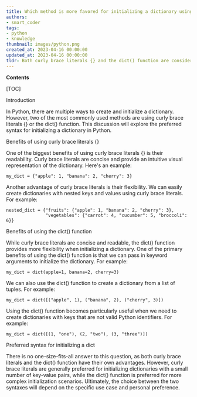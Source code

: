 ```yaml
---
title: Which method is more favored for initializing a dictionary using curly braces {} or the dict() function?
authors:
- smart_coder
tags:
- python
- knowledge
thumbnail: images/python.png
created_at: 2023-04-16 00:00:00
updated_at: 2023-04-16 00:00:00
tldr: Both curly brace literals {} and the dict() function are considered acceptable syntax for initializing a dict in Python.
---
```


**Contents**

[TOC]

Introduction

In Python, there are multiple ways to create and initialize a dictionary. However, two of the most commonly used methods are using curly brace literals {} or the dict() function. This discussion will explore the preferred syntax for initializing a dictionary in Python.

Benefits of using curly brace literals {}

One of the biggest benefits of using curly brace literals {} is their readability. Curly brace literals are concise and provide an intuitive visual representation of the dictionary. Here's an example:

```
my_dict = {"apple": 1, "banana": 2, "cherry": 3}
```

Another advantage of curly brace literals is their flexibility. We can easily create dictionaries with nested keys and values using curly brace literals. For example:

```
nested_dict = {"fruits": {"apple": 1, "banana": 2, "cherry": 3},
               "vegetables": {"carrot": 4, "cucumber": 5, "broccoli": 6}}
```

Benefits of using the dict() function

While curly brace literals are concise and readable, the dict() function provides more flexibility when initializing a dictionary. One of the primary benefits of using the dict() function is that we can pass in keyword arguments to initialize the dictionary. For example:

```
my_dict = dict(apple=1, banana=2, cherry=3)
```

We can also use the dict() function to create a dictionary from a list of tuples. For example:

```
my_dict = dict([("apple", 1), ("banana", 2), ("cherry", 3)])
```

Using the dict() function becomes particularly useful when we need to create dictionaries with keys that are not valid Python identifiers. For example:

```
my_dict = dict([(1, "one"), (2, "two"), (3, "three")])
```

Preferred syntax for initializing a dict

There is no one-size-fits-all answer to this question, as both curly brace literals and the dict() function have their own advantages. However, curly brace literals are generally preferred for initializing dictionaries with a small number of key-value pairs, while the dict() function is preferred for more complex initialization scenarios. Ultimately, the choice between the two syntaxes will depend on the specific use case and personal preference.
